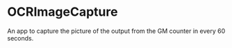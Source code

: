 # OCRImageCapture
An app to capture the picture of the output from the GM counter in every 60 seconds.
